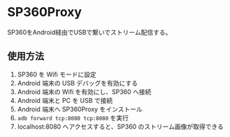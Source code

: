 # SP360Proxy
SP360をAndroid経由でUSBで繋いでストリーム配信する。

## 使用方法

1. SP360 を Wifi モードに設定
2. Android 端末の USB デバッグを有効にする
3. Android 端末の Wifi を有効にし、SP360 へ接続
4. Android 端末と PC を USB で接続
5. Android 端末へ SP360Proxy をインストール
6. `adb forward tcp:8080 tcp:8080` を実行
7. localhost:8080 へアクセスすると、SP360 のストリーム画像が取得できる

